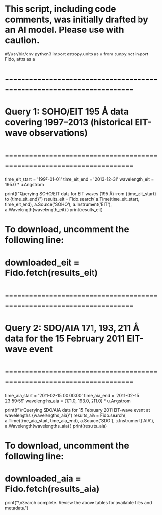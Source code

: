 # This script, including code comments, was initially drafted by an AI model. Please use with caution.

#!/usr/bin/env python3
import astropy.units as u
from sunpy.net import Fido, attrs as a

# ----------------------------------------------------------------------
# Query 1: SOHO/EIT 195 Å data covering 1997–2013 (historical EIT-wave observations)
# ----------------------------------------------------------------------
time_eit_start = '1997-01-01'
time_eit_end   = '2013-12-31'
wavelength_eit = 195.0 * u.Angstrom

print(f"Querying SOHO/EIT data for EIT waves (195 Å) from {time_eit_start} to {time_eit_end}")
results_eit = Fido.search(
    a.Time(time_eit_start, time_eit_end),
    a.Source('SOHO'),
    a.Instrument('EIT'),
    a.Wavelength(wavelength_eit)
)
print(results_eit)
# To download, uncomment the following line:
# downloaded_eit = Fido.fetch(results_eit)

# ----------------------------------------------------------------------
# Query 2: SDO/AIA 171, 193, 211 Å data for the 15 February 2011 EIT-wave event
# ----------------------------------------------------------------------
time_aia_start = '2011-02-15 00:00:00'
time_aia_end   = '2011-02-15 23:59:59'
wavelengths_aia = [171.0, 193.0, 211.0] * u.Angstrom

print(f"\nQuerying SDO/AIA data for 15 February 2011 EIT-wave event at wavelengths {wavelengths_aia}")
results_aia = Fido.search(
    a.Time(time_aia_start, time_aia_end),
    a.Source('SDO'),
    a.Instrument('AIA'),
    a.Wavelength(wavelengths_aia)
)
print(results_aia)
# To download, uncomment the following line:
# downloaded_aia = Fido.fetch(results_aia)

print("\nSearch complete. Review the above tables for available files and metadata.")
